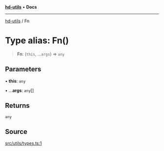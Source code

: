 [**hd-utils**](../README.md) • **Docs**

***

[hd-utils](../globals.md) / Fn

# Type alias: Fn()

> **Fn**: (`this`, ...`args`) => `any`

## Parameters

• **this**: `any`

• ...**args**: `any`[]

## Returns

`any`

## Source

[src/utils/types.ts:1](https://github.com/AhmadHddad/h-utils/blob/8e9e542f98b1a43a336ce585dc8666b21b0e894d/src/utils/types.ts#L1)
